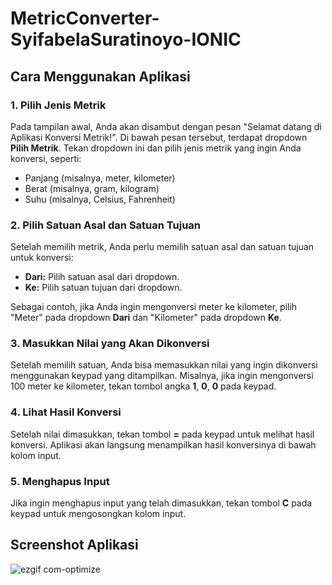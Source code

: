 # MetricConverter-SyifabelaSuratinoyo-IONIC

## Cara Menggunakan Aplikasi

### 1. Pilih Jenis Metrik
Pada tampilan awal, Anda akan disambut dengan pesan "Selamat datang di Aplikasi Konversi Metrik!". Di bawah pesan tersebut, terdapat dropdown **Pilih Metrik**. Tekan dropdown ini dan pilih jenis metrik yang ingin Anda konversi, seperti:
- Panjang (misalnya, meter, kilometer)
- Berat (misalnya, gram, kilogram)
- Suhu (misalnya, Celsius, Fahrenheit)

### 2. Pilih Satuan Asal dan Satuan Tujuan
Setelah memilih metrik, Anda perlu memilih satuan asal dan satuan tujuan untuk konversi:
- **Dari:** Pilih satuan asal dari dropdown.
- **Ke:** Pilih satuan tujuan dari dropdown.

Sebagai contoh, jika Anda ingin mengonversi meter ke kilometer, pilih "Meter" pada dropdown **Dari** dan "Kilometer" pada dropdown **Ke**.

### 3. Masukkan Nilai yang Akan Dikonversi
Setelah memilih satuan, Anda bisa memasukkan nilai yang ingin dikonversi menggunakan keypad yang ditampilkan. Misalnya, jika ingin mengonversi 100 meter ke kilometer, tekan tombol angka **1**, **0**, **0** pada keypad.

### 4. Lihat Hasil Konversi
Setelah nilai dimasukkan, tekan tombol **=** pada keypad untuk melihat hasil konversi. Aplikasi akan langsung menampilkan hasil konversinya di bawah kolom input.

### 5. Menghapus Input
Jika ingin menghapus input yang telah dimasukkan, tekan tombol **C** pada keypad untuk mengosongkan kolom input.

## Screenshot Aplikasi
![ezgif com-optimize](https://github.com/user-attachments/assets/60a901f7-6410-40dd-b6a1-a312f0559ebb)

